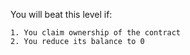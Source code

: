 You will beat this level if:

	1. You claim ownership of the contract
	2. You reduce its balance to 0
